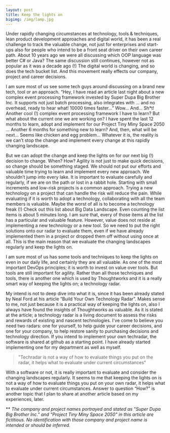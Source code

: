 ```yaml
---
layout: post
title: Keep the lights on
bigimg: /img/lamp.jpg
---
```


Under rapidly changing circumstances at technology, tools & techniques, lean product development approaches and digital world, it has been a real challenge to track the valuable change, not just for enterprises and start-ups also for people who intend to be a front seat driver on their own career path. About 10 years ago we were all discussing which OOP language was better C# or Java? The same discussion still continues, however not as popular as it was a decade ago (!) The digital world is changing, and so does the tech bucket list. And this movement really effects our company, project and career decisions.

I am sure most of us see some tech guys around discussing on a brand new tech, tool or an approach. “Hey, I have read an article last night about a new complex event processing framework invested by Super Dupa Big Brother Inc. It supports not just batch processing, also integrates with … and no overhead, ready to hear what! 10000 times faster...” Wow… And… Sh*t! Another cool (!) complex event processing framework I have to learn? But what about the current one we are working on? I have spent the last 12 months to learn, adopt and implement for our Project Tiny Miny Space 2050 ... Another 6 months for something new to learn? And, then, what will be next… Seems like chicken and egg problem... Whatever it is, the reality is we can’t stop the change and implement every change at this rapidly changing landscape.

But we can adopt the change and keep the lights on for our next big (!) decision to change. When? How? Agility is not just to make quick decisions, so change should be something staged. We should not put our efforts and valuable time trying to learn and implement every new approach. We shouldn’t jump into every lake. It is important to evaluate carefully and regularly, if we are on the path or lost in a rabbit hole. Starting with small increments and low-risk projects is a common approach. Trying a new technology on a project that can handle the risk will reduce the pain. While evaluating if it is worth to adopt a technology, collaborating with all the team members is valuable. Maybe the worst of all is to become a technology freak (!) Check out this list about Big Data Landscape. Even counting the list items is about 5 minutes long. I am sure that, every of those items at the list has a particular and valuable feature. However, value does not reside at implementing a new technology or a new tool. So we need to put the right solutions onto our radar to evaluate them, even if we have already implemented them in a project or dropped them off without using once at all. This is the main reason that we evaluate the changing landscapes regularly and keep the lights on.

I am sure most of us has some tools and techniques to keep the lights on even in our daily life, and certainly they are all valuable. As one of the most important DevOps principles; it is worth to invest on value over tools. But tools are still important for agility. Rather than all those techniques and tools, there is another one which is used by Thoughtworks and it is a really smart way of keeping the lights on; a technology radar.

My intend is not to deep dive into what it is, since it has been already stated by Neal Ford at his article “Build Your Own Technology Radar”. Makes sense to me, not just because it is a practical way of keeping the lights on, also I always have found the insights of Thoughtworks as valuable. As it is stated at the article; a technology radar is a living document to assess the risks and rewards of existing and nascent technologies. I've come to believe you need two radars: one for yourself, to help guide your career decisions, and one for your company, to help restore sanity to purchasing decisions and technology direction. If you intend to implement your own techradar, the software is shared at github as a starting point. I have already started implementing one for my department as well as myself.

> "Techradar is not a way of how to evaluate things you put on the radar, it helps what to evaluate under current circumstances" 

With a software or not, it is really important to evaluate and consider the changing landscapes regularly. It seems to me that keeping the lights on is not a way of how to evaluate things you put on your own radar, it helps what to evaluate under current circumstances. Answer to question “How?” is another topic that I plan to share at another article based on my experiences, later.

** _The company and project names portrayed and stated as "Super Dupa Big Brother Inc." and "Project Tiny Miny Space 2050" in this article are fictitious. No identification with those company and project name is intended or should be inferred._
